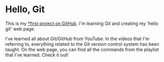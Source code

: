 # Hello, Git

This is my [*first project on GitHub](https://github.com/technoid583/git-test-repo). I'm learning Git and creating my 'hello git' web page.

I've learned all about Git/GitHub from YouTube. In the videos that I'm referring to, everything related to the Git version control system has been taught. On the web page, you can find all the commands from the playlist that I've learned. Check it out!